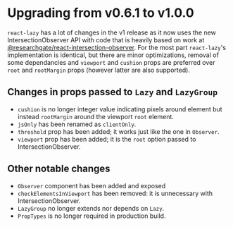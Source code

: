# Upgrading from v0.6.1 to v1.0.0

`react-lazy` has a lot of changes in the v1 release as it now uses the new IntersectionObserver API with code that is
heavily based on work at
[@researchgate/react-intersection-observer](https://github.com/researchgate/react-intersection-observer). For the most
part `react-lazy`'s implementation is identical, but there are minor optimizations, removal of some dependancies and
`viewport` and `cushion` props are preferred over `root` and `rootMargin` props (however latter are also supported).


## Changes in props passed to `Lazy` and `LazyGroup`

- `cushion` is no longer integer value indicating pixels around element but instead `rootMargin` around the viewport
  `root` element.
- `jsOnly` has been renamed as `clientOnly`.
- `threshold` prop has been added; it works just like the one in `Observer`.
- `viewport` prop has been added; it is the `root` option passed to IntersectionObserver.


## Other notable changes

- `Observer` component has been added and exposed
- `checkElementsInViewport` has been removed: it is unnecessary with IntersectionObserver.
- `LazyGroup` no longer extends nor depends on `Lazy`.
- `PropTypes` is no longer required in production build.
